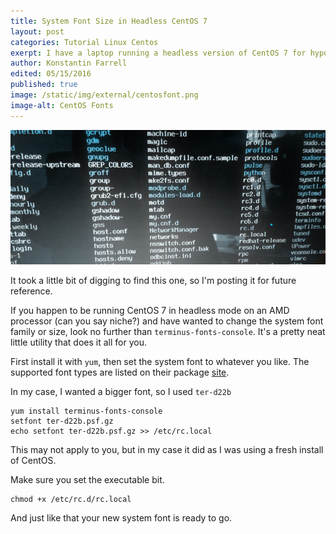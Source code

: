 ```yaml
---
title: System Font Size in Headless CentOS 7
layout: post
categories: Tutorial Linux Centos
exerpt: I have a laptop running a headless version of CentOS 7 for hypothetical reasons. I want to change the font size to be easier for my girlfriends daughter to learn programming on. Here's how I did it.
author: Konstantin Farrell
edited: 05/15/2016
published: true
image: /static/img/external/centosfont.png
image-alt: CentOS Fonts
---
```


![Terminal](/static/img/external/terminal.png)

It took a little bit of digging to find this one, so I'm posting it for future reference.

If you happen to be running CentOS 7 in headless mode on an AMD processor (can you say niche?)
and have wanted to change the system font family or size, look no further than `terminus-fonts-console`.
It's a pretty neat little utility that does it all for you.

First install it with `yum`, then set the system font to whatever you like. The supported font types
are listed on their package [site](https://pkgs.org/centos-6/centos-i386/terminus-fonts-console-4.30-1.el6.noarch.rpm.html).

In my case, I wanted a bigger font, so I used `ter-d22b`

    yum install terminus-fonts-console
    setfont ter-d22b.psf.gz
    echo setfont ter-d22b.psf.gz >> /etc/rc.local

This may not apply to you, but in my case it did as I was using a fresh install of CentOS.

Make sure you set the executable bit.

    chmod +x /etc/rc.d/rc.local

And just like that your new system font is ready to go.
